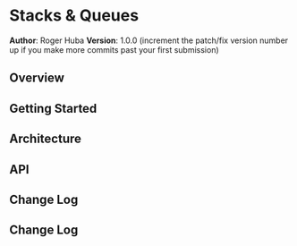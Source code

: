# Stacks & Queues

**Author**: Roger Huba
**Version**: 1.0.0 (increment the patch/fix version number up if you make more commits past your first submission)

## Overview
<!-- Provide a structure for testing stacks-->

## Getting Started
<!-- No additional steps for execution.  For TDD testing must have a virtual environment. -->

## Architecture
<!-- Programed in Python, tested with Pytest.-->

## API
<!-- No API used. -->

## Change Log
<!--
12-07-2018 1500 - Added initial functionality.
-->

## Change Log

